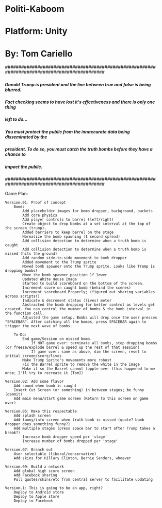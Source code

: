 # Politi-Kaboom
# Platform: Unity
# By: Tom Cariello

#############################################################################################
#####																					#####
##### Donald Trump is president and the line between true and false is being blurred. 	#####
##### Fact checking seems to have lost it's effectiveness and there is only one thing 	#####
##### left to do...																		#####
#####																					#####
##### You must protect the public from the innaccurate data being disseminated by the 	#####
##### president. To do so, you must catch the truth bombs before they have a chance to 	#####
##### impact the public.																#####
#####																					#####
#############################################################################################

Game Plan:

	Version.01: Proof of concept
		Done:
			Add placeholder images for bomb dropper, background, buckets
			Add core physics
			Add player controls to barrel (left/right)
			Create object to drop bombs at a set interval at the top of the screen (trump).
			Added barriers to keep barrel on the stage
			Normalize the bomb spawning (1 second spread)
			Add collision detection to determine when a truth bomb is caught
			Add collision detection to determine when a truth bomb is missed (hits the ground)
			Add random side-to-side movement to bomb dropper
			Added movement to the Trump sprite
			Moved bomb spawner onto the Trump sprite. Looks like Trump is dropping bombs!
			Move the bomb spawner position 1f lower
			Updated White House Image
			Started to build scoreboard on the bottom of the screen.
			Increment score on caught bomb (behind the scenes)
			Increment scoreboard Properly; (figured out sharing variables across scripts!)
			Indicate & decrement status (lives) meter
			Abstracted the bomb dropping for better control as levels get created. You can control the number of bombs & the bomb interval in the function call.
			Adjusted the game setup. Bombs will drop once the user presses "SPACEBAR". After catching all the bombs, press SPACEBAR again to trigger the next wave of bombs.

		To-Do:
			End game/Session on missed bomb. 
				If NOT game over: terminate all bombs, stop dropping bombs (or freeze/explode barrel & speed up the rest of that session)
				If game over: same as above, dim the screen, reset to initial screen/score/lives
			Make Trump Sprite's movements more robust
			Fix the Barrel sprite to remove the white in the image
			Make it so the Barrel cannot topple over (this happened to me once; I'll try to recreate it [Tom])
			
	Version.02: Add some flavor
		Add sound when bomb is caught
		Insert Cut Screen (or something) in between stages; be funny (dammit)
		Add main menu/start game screen (Return to this screen on game over)

	Version.05: Make this respectable
		Add splash screen
		Add funny/info screen when truth bomb is missed (quote? bomb dropper does something funny?)
		Add multiple stages (press space bar to start after Trump takes a break?)
			Increase bomb dropper speed per 'stage'
			Increase number of bombs dropped per 'stage'
		
	Version.07: Branch out
		User selectable (liberal/conservative)
		Add skins for Hillary Clinton, Bernie Sanders, whoever
	
	Version.09: Build a network
		Add global high score screen
		Add Facebook sharing
		Pull quotes/skins/etc from central server to facilitate updating

	Version.1: This is going to be an app, right?
		Deploy to Android store
		Deploy to Apple store
		Deploy to Facebook

